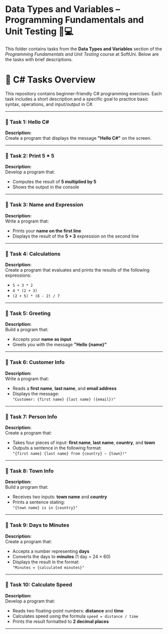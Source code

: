 # Data Types and Variables – Programming Fundamentals and Unit Testing 🧑💻

This folder contains tasks from the **Data Types and Variables** section of the _Programming Fundamentals and Unit Testing_ course at SoftUni. Below are the tasks with brief descriptions.

# 🔧 C# Tasks Overview

This repository contains beginner-friendly C# programming exercises. Each task includes a short description and a specific goal to practice basic syntax, operations, and input/output in C#.

---

### 📝 Task 1: Hello C#

**Description:**  
Create a program that displays the message **"Hello C#"** on the screen.

---

### 📝 Task 2: Print 5 * 5

**Description:**  
Develop a program that:

- Computes the result of **5 multiplied by 5**  
- Shows the output in the console

---

### 📝 Task 3: Name and Expression

**Description:**  
Write a program that:

- Prints your **name on the first line**  
- Displays the result of the **5 + 3** expression on the second line

---

### 📝 Task 4: Calculations

**Description:**  
Create a program that evaluates and prints the results of the following expressions:

- `5 + 3 * 2`  
- `4 * (2 + 3)`  
- `(2 + 5) * (8 - 2) / 7`

---

### 📝 Task 5: Greeting

**Description:**  
Build a program that:

- Accepts your **name as input**  
- Greets you with the message **"Hello {name}"**

---

### 📝 Task 6: Customer Info

**Description:**  
Write a program that:

- Reads a **first name**, **last name**, and **email address**  
- Displays the message:  
  `"Customer: {first name} {last name} ({email})"`

---

### 📝 Task 7: Person Info

**Description:**  
Create a program that:

- Takes four pieces of input: **first name**, **last name**, **country**, and **town**  
- Outputs a sentence in the following format:  
  `"{first name} {last name} from {country} – {town}!"`

---

### 📝 Task 8: Town Info

**Description:**  
Build a program that:

- Receives two inputs: **town name** and **country**  
- Prints a sentence stating:  
  `"{town name} is in {country}"`

---

### 📝 Task 9: Days to Minutes

**Description:**  
Create a program that:

- Accepts a number representing **days**  
- Converts the days to **minutes** (1 day = 24 × 60)  
- Displays the result in the format:  
  `"Minutes = {calculated minutes}"`

---

### 📝 Task 10: Calculate Speed

**Description:**  
Develop a program that:

- Reads two floating-point numbers: **distance** and **time**  
- Calculates speed using the formula `speed = distance / time`  
- Prints the result formatted to **2 decimal places**

---
